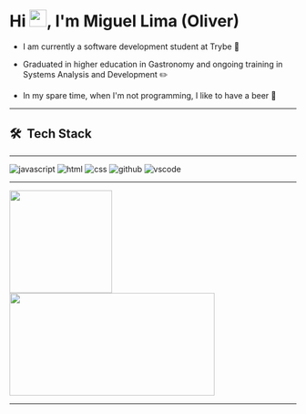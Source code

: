 <h1 align="left">Hi <img src="https://raw.githubusercontent.com/kaueMarques/kaueMarques/master/hi.gif" width="30px">, I'm Miguel Lima (Oliver)</h1>

- I am currently a software development student at Trybe :green_heart:

- Graduated in higher education in Gastronomy and ongoing training in Systems Analysis and Development :pencil2:

- In my spare time, when I'm not programming, I like to have a beer 🍺

---

## 🛠 &nbsp;Tech Stack
---
![javascript](https://img.shields.io/badge/Javascript-6633cc?style=for-the-badge&logo=javascript&logoColor=white)
![html](https://img.shields.io/badge/Html-6633cc?style=for-the-badge&logo=HTML5&logoColor=white)
![css](https://img.shields.io/badge/CSS-6633cc?style=for-the-badge&logo=CSS3&logoColor=white)
![github](https://img.shields.io/badge/Git-6633cc?style=for-the-badge&logo=GITHUB&logoColor=white)
![vscode](https://img.shields.io/badge/Vscode-6633cc?style=for-the-badge&logo=Visualstudiocode&logoColor=white)


 
---

 <div>
  <img height="180em" src="https://github-readme-stats.vercel.app/api?username=Miguel-Lima&show_icons=true&theme=dracula&include_all_commits=false&count_private=true"/>


  <img height="180em" width="360" src="https://github-readme-stats.vercel.app/api/top-langs/?username=Miguel-Lima&layout=compact&langs_count=7&theme=dracula"/>
</div>

---
